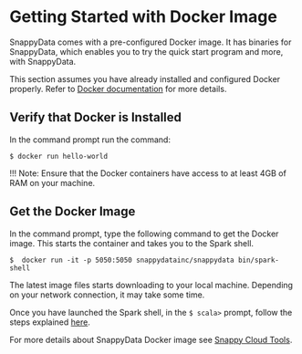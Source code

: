 <a id="getting-started-with-docker-image"></a>
# Getting Started with Docker Image

SnappyData comes with a pre-configured Docker image. It has binaries for SnappyData, which enables you to try the quick start program and more, with SnappyData.

This section assumes you have already installed and configured Docker properly. Refer to [Docker documentation](http://docs.docker.com/installation/) for more details.

## Verify that Docker is Installed</br> 
In the command prompt run the command:

```no-highlight
$ docker run hello-world

```

!!! Note: 
	Ensure that the Docker containers have access to at least 4GB of RAM on your machine.

## Get the Docker Image</br>
In the command prompt, type the following command to get the Docker image. This starts the container and takes you to the Spark shell.

```no-highlight
$  docker run -it -p 5050:5050 snappydatainc/snappydata bin/spark-shell
```

The latest image files starts downloading to your local machine. Depending on your network connection, it may take some time. </br>

Once you have launched the Spark shell, in the `$ scala>` prompt, follow the steps explained [here](using_spark_scala_apis.md).</br>

For more details about SnappyData Docker image see [Snappy Cloud Tools](https://github.com/SnappyDataInc/snappy-cloud-tools/tree/master/docker).

